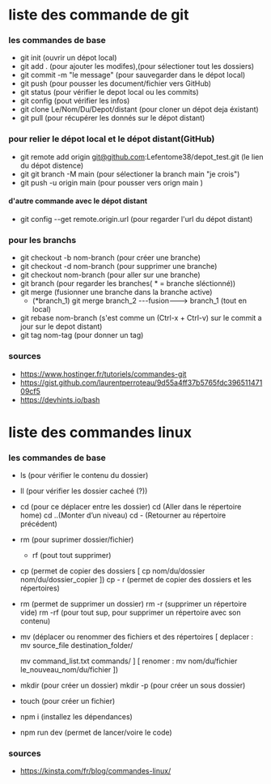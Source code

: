 # liste des commande de git 

### les commandes de base 

- git init   (ouvrir un dépot local)
- git add .   (pour ajouter les modifes),(pour sélectioner tout les dossiers)
- git commit -m "le message"   (pour sauvegarder dans le dépot local)
- git push   (pour pousser les document/fichier vers GitHub)
- git status   (pour vérifier le depot local ou les commits)
- git config   (pout vérifier les infos)
- git clone Le/Nom/Du/Depot/distant    (pour cloner un dépot deja éxistant)
- git pull   (pour récupérer les donnés sur le dépot distant)


### pour relier le dépot local et le dépot distant(GitHub)

- git remote add origin git@github.com:Lefentome38/depot_test.git   (le lien du dépot distence)
- git git branch -M main   (pour sélectioner la branch main "je crois") 
- git push -u origin main   (pour pousser vers orign main )

#### d'autre commande avec le dépot distant

- git config --get remote.origin.url (pour regarder l'url du dépot distant)

### pour les branchs

- git checkout -b nom-branch   (pour créer une branche)
- git checkout -d nom-branch   (pour supprimer une branche)
- git checkout nom-branch   (pour aller sur une branche)
- git branch   (pour regarder les branches( * = branche sléctionné))
- git merge   (fusionner une branche dans la branche active)
    - (*branch_1) git merge branch_2 ---fusion---> branch_1 (tout en local)
- git rebase nom-branch   (s'est comme un (Ctrl-x + Ctrl-v) sur le commit a jour sur le depot distant)
- git tag nom-tag   (pour donner un tag) 

### sources 
- https://www.hostinger.fr/tutoriels/commandes-git
- https://gist.github.com/laurentperroteau/9d55a4ff37b5765fdc39651147109cf5
- https://devhints.io/bash




# liste des commandes linux

### les commandes de base 

- ls (pour vérifier le contenu du dossier)
- ll (pour vérifier les dossier cacheé (?))
- cd (pour ce déplacer entre les dossier)
    cd (Aller dans le répertoire home)
    cd ..(Monter d’un niveau)
    cd - (Retourner au répertoire précédent)
- rm  (pour suprimer dossier/fichier)
    - rf (pout tout supprimer)
- cp (permet de copier des dossiers 
    [
    cp nom/du/dossier nom/du/dossier_copier
    ])
    cp - r (permet de copier des dossiers et les répertoires)
- rm (permet de supprimer un dossier)
    rm -r (supprimer un répertoire vide)
    rm -rf (pour tout sup, pour supprimer un répertoire avec son contenu)
- mv (déplacer ou renommer des fichiers et des répertoires 
    [ deplacer :
    mv source_file destination_folder/

    mv command_list.txt commands/
    ] 
    [ renomer :
    mv nom/du/fichier le_nouveau_nom/du/fichier
    ])
- mkdir (pour créer un dossier)
    mkdir -p (pour créer un sous dossier)
- touch (pour créer un fichier)
- npm i (installez les dépendances)
- npm run dev (permet de lancer/voire le code)

### sources 

- https://kinsta.com/fr/blog/commandes-linux/